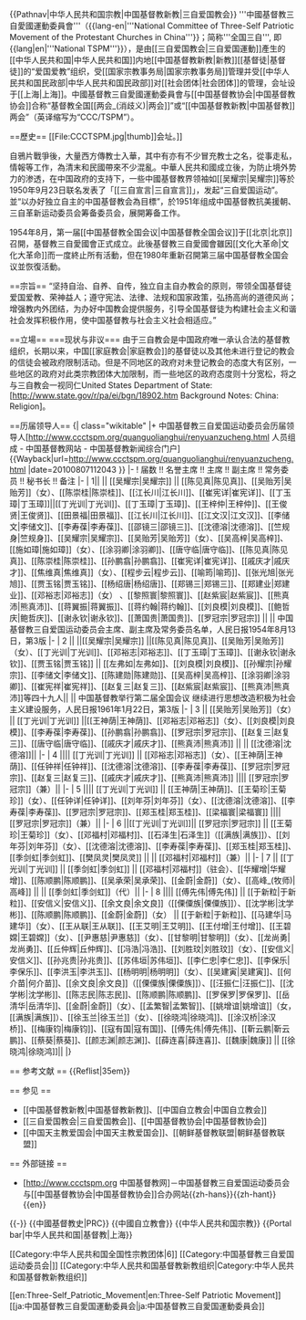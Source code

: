 {{Pathnav|中华人民共和国宗教|中国基督教新教|三自爱国教会}}
'''中國基督教三自愛國運動委員會'''（{{lang-en|'''National Committee of Three-Self Patriotic Movement of the Protestant Churches in China'''}}；简称'''全国三自''', 即{{lang|en|'''National TSPM'''}}），是由[[三自爱国教会|三自爱国運動]]產生的[[中华人民共和国|中华人民共和国]]内地[[中国基督教新教|新教]][[基督徒|基督徒]]的“爱国爱教”组织，受[[国家宗教事务局|国家宗教事务局]]管理并受[[中华人民共和国民政部|中华人民共和国民政部]]对[[社会团体|社会团体]]的管理，会址设于[[上海|上海]]。中國基督教三自愛國運動委員會与[[中国基督教协会|中国基督教协会]]合称“基督教全国[[两会_(消歧义)|两会]]”或“[[中国基督教新教|中国基督教]]两会”（英译缩写为“CCC/TSPM”）。

==歷史==
[[File:CCCTSPM.jpg|thumb]]会址。]]

自鴉片戰爭後，大量西方傳教士入華，其中有亦有不少冒充教士之名，從事走私，情報等工作，為清末和民國帶來不少混亂。中華人民共和國成立後，为防止境外势力的渗透，在中国政府的支持下，一些中國基督教界领袖如[[吴耀宗|吴耀宗]]等於1950年9月23日联名发表了「[[三自宣言|三自宣言]]」，发起“三自爱国运动”。並“以办好独立自主的中国基督教会為目標”，於1951年组成中国基督教抗美援朝、三自革新运动委员会筹备委员会，展開筹备工作。

1954年8月，第一届[[中国基督教全国会议|中国基督教全国会议]]于[[北京|北京]]召開，基督教三自愛國會正式成立。此後基督教三自愛國會雖因[[文化大革命|文化大革命]]而一度終止所有活動，但在1980年重新召開第三届中国基督教全国会议並恢復活動。

==宗旨==
“坚持自治、自养、自传，独立自主自办教会的原则，带领全国基督徒爱国爱教、荣神益人；遵守宪法、法律、法规和国家政策，弘扬高尚的道德风尚；增强教内外团结，为办好中国教会提供服务，引导全国基督徒为构建社会主义和谐社会发挥积极作用，使中国基督教与社会主义社会相适应。”

==立場==
===现状与非议===
由于三自教会是中国政府唯一承认合法的基督教组织，长期以来，中国[[家庭教会|家庭教会]]的基督徒以及其他未进行登记的教会的信徒会被政府限制活动。但是不同地区的政府对未登记教会的态度大有区别，一些地区的政府对此类宗教团体大加限制，而一些地区的政府态度则十分宽松，将之与三自教会一视同仁<ref>United States Department of State: [http://www.state.gov/r/pa/ei/bgn/18902.htm Background Notes: China: Religion]</ref>。

==历届领导人==
{| class="wikitable"
|+ 中国基督教三自爱国运动委员会历届领导人<ref>[http://www.ccctspm.org/quanguolianghui/renyuanzucheng.html 人员组成 - 中国基督教网站 - 中国基督教新闻综合门户] {{Wayback|url=http://www.ccctspm.org/quanguolianghui/renyuanzucheng.html |date=20100807112043 }}</ref>
|-
! 届数 !! 名誉主席 !! 主席 !! 副主席 !! 常务委员 !! 秘书长 !! 备注
|-
| 1|| || [[吴耀宗|吴耀宗]] || [[陈见真|陈见真]]、[[吴贻芳|吴贻芳]]（女）、[[陈崇桂|陈崇桂]]、[[江长川|江长川]]、[[崔宪详|崔宪详]]、[[丁玉璋|丁玉璋]]||[[丁光训|丁光训]]、[[丁玉璋|丁玉璋]]、[[王梓仲|王梓仲]]、[[王俊贤|王俊贤]]、[[田景福|田景福]]、[[江长川|江长川]]、[[江文汉|江文汉]]、[[李储文|李储文]]、[[李寿葆|李寿葆]]、[[邵镜三|邵镜三]]、[[沈德溶|沈德溶]]、[[竺规身|竺规身]]、[[吴耀宗|吴耀宗]]、[[吴贻芳|吴贻芳]]（女）、[[吴高梓|吴高梓]]、[[施如璋|施如璋]]（女）、[[涂羽卿|涂羽卿]]、[[唐守临|唐守临]]、[[陈见真|陈见真]]、[[陈崇桂|陈崇桂]]、[[孙鹏翕|孙鹏翕]]、[[崔宪详|崔宪详]]、[[戚庆才|戚庆才]]、[[焦维真|焦维真]]（女）、[[程步云|程步云]]、[[喻筠|喻筠]]、[[张光旭|张光旭]]、[[贾玉铭|贾玉铭]]、[[杨绍唐|杨绍唐]]、[[郑锡三|郑锡三]]、[[郑建业|郑建业]]、[[邓裕志|邓裕志]]（女） 、[[黎照寰|黎照寰]]、[[赵紫宸|赵紫宸]]、[[熊真沛|熊真沛]]、[[蒋翼振|蒋翼振]]、[[蒋约翰|蒋约翰]]、[[刘良模|刘良模]]、[[鲍哲庆|鲍哲庆]]、[[谢永钦|谢永钦]]、[[萧国贵|萧国贵]]、[[罗冠宗|罗冠宗]] || || <ref>中国基督教三自爱国运动委员会主席、副主席及常务委员名单，人民日报1954年8月13日，第3版</ref>
|-
| 2 || ||[[吴耀宗|吴耀宗]] ||[[陈见真|陈见真]]、[[吴贻芳|吴贻芳]]（女）、[[丁光训|丁光训]]、[[邓裕志|邓裕志]]、[[丁玉璋|丁玉璋]]、[[谢永钦|谢永钦]]、[[贾玉铭|贾玉铭]] || [[左弗如|左弗如]]、[[刘良模|刘良模]]、[[孙耀宗|孙耀宗]]、[[李储文|李储文]]、[[陈建勋|陈建勋]]、[[吴高梓|吴高梓]]、[[涂羽卿|涂羽卿]]、[[崔宪祥|崔宪祥]]、[[赵复三|赵复三]]、[[赵紫宸|赵紫宸]]、[[熊真沛|熊真沛]]等四十九人|| || <ref>中国基督教举行第二届全国会议  继续进行思想改造积极为社会主义建设服务，人民日报1961年1月22日，第3版</ref>
|-
| 3 || [[吴贻芳|吴贻芳]]（女） || [[丁光训|丁光训]] ||[[王神荫|王神荫]]、[[邓裕志|邓裕志]]（女）、[[刘良模|刘良模]]、[[李寿葆|李寿葆]]、[[孙鹏翕|孙鹏翕]]、[[罗冠宗|罗冠宗]]、[[赵复三|赵复三]]、[[唐守临|唐守临]]、[[戚庆才|戚庆才]]、[[熊真沛|熊真沛]] || || [[沈德溶|沈德溶]]|| 
|-
| 4 |||| [[丁光训|丁光训]] || [[邓裕志|邓裕志]]（女）、[[王神荫|王神荫]]、[[任钟祥|任钟祥]]、[[沈德溶|沈德溶]]、[[李寿葆|李寿葆]]、[[罗冠宗|罗冠宗]]、[[赵复三|赵复三]]、[[戚庆才|戚庆才]]、[[熊真沛|熊真沛]] ||||  [[罗冠宗|罗冠宗]]（兼）|| 
|-
| 5 |||| [[丁光训|丁光训]] || [[王神荫|王神荫]]、[[王菊珍|王菊珍]]（女）、[[任钟详|任钟详]]、[[刘年芬|刘年芬]]（女）、[[沈德溶|沈德溶]]、[[李寿葆|李寿葆]]、[[罗冠宗|罗冠宗]]、[[郑玉桂|郑玉桂]]、[[梁福寰|梁福寰]] |||| [[罗冠宗|罗冠宗]]（兼）|| 
|-
| 6 ||[[丁光训|丁光训]]|| [[罗冠宗|罗冠宗]] || [[王菊珍|王菊珍]]（女）、[[邓福村|邓福村]]、[[石泽生|石泽生]]（[[满族|满族]]）、[[刘年芬|刘年芬]]（女）、[[沈德溶|沈德溶]]、[[李寿葆|李寿葆]]、[[郑玉桂|郑玉桂]]、[[季剑虹|季剑虹]]、[[樊凤灵|樊凤灵]] || || [[邓福村|邓福村]]（兼）|| 
|-
| 7 || [[丁光训|丁光训]] || [[季剑虹|季剑虹]] || [[邓福村|邓福村]]（驻会）、[[华耀增|华耀增]]、[[陈顺鹏|陈顺鹏]]、[[吴承荣|吴承荣]]、[[金蔚|金蔚]]（女）、[[高峰_(牧师)|高峰]] ||  || [[季剑虹|季剑虹]]（代）|| 
|-
| 8 |||| [[傅先伟|傅先伟]] || [[于新粒|于新粒]]、[[安信义|安信义]]、[[余文良|余文良]]（[[傈僳族|傈僳族]]）、[[沈学彬|沈学彬]]、[[陈顺鹏|陈顺鹏]]、[[金蔚|金蔚]]（女） || [[于新粒|于新粒]]、[[马建华|马建华]]（女）、[[王从联|王从联]]、[[王艾明|王艾明]]、[[王付增|王付增]]、[[王碧嫦|王碧嫦]]（女）、[[尹惠慈|尹惠慈]]（女）、[[甘黎明|甘黎明]]（女）、[[龙尚勇|龙尚勇]]、[[丘仲辉|丘仲辉]]、[[冯浩|冯浩]]、[[刘胜玟|刘胜玟]]（女）、[[安信义|安信义]]、[[孙兆贵|孙兆贵]]、[[苏伟垣|苏伟垣]]、[[李仁忠|李仁忠]]、[[李保乐|李保乐]]、[[李洪玉|李洪玉]]、[[杨明明|杨明明]]（女）、[[吴建寅|吴建寅]]、[[何介苗|何介苗]]、[[余文良|余文良]]（[[傈僳族|傈僳族]]）、[[汪振仁|汪振仁]]、[[沈学彬|沈学彬]]、[[陈志民|陈志民]]、[[陈顺鹏|陈顺鹏]]、[[罗保罗|罗保罗]]、[[岳清华|岳清华]]、[[金蔚|金蔚]]（女）、[[孟繁智|孟繁智]]、[[姚增谊|姚增谊]]（女，[[满族|满族]]）、[[徐玉兰|徐玉兰]]（女）、[[徐晓鸿|徐晓鸿]]、[[涂汉桥|涂汉桥]]、[[梅康钧|梅康钧]]、[[寇有国|寇有国]]、[[傅先伟|傅先伟]]、[[靳云鹏|靳云鹏]]、[[蔡葵|蔡葵]]、[[颜志渊|颜志渊]]、[[薛连喜|薛连喜]]、[[魏康|魏康]] || [[徐晓鸿|徐晓鸿]]|| 
|}

== 参考文献 ==
{{Reflist|35em}}

== 参见 ==
* [[中国基督教新教|中国基督教新教]]、[[中国自立教会|中国自立教会]]
* [[三自爱国教会|三自爱国教会]]、[[中国基督教协会|中国基督教协会]]
* [[中国天主教爱国会|中国天主教爱国会]]、[[朝鲜基督教联盟|朝鲜基督教联盟]]

== 外部链接 ==
* [http://www.ccctspm.org 中国基督教网]－中国基督教三自爱国运动委员会与[[中国基督教协会|中国基督教协会]]合办网站{{zh-hans}}{{zh-hant}}{{en}}

{{-}}
{{中國基督教史|PRC}}
{{中國自立教會}}
{{中华人民共和国宗教}}
{{Portal bar|中华人民共和国|基督教|上海}}

[[Category:中华人民共和国全国性宗教团体|6]]
[[Category:中国基督教三自爱国运动委员会|]]
[[Category:中华人民共和国基督教新教组织|Category:中华人民共和国基督教新教组织]]

[[en:Three-Self_Patriotic_Movement|en:Three-Self Patriotic Movement]]
[[ja:中国基督教三自愛国運動委員会|ja:中国基督教三自愛国運動委員会]]
